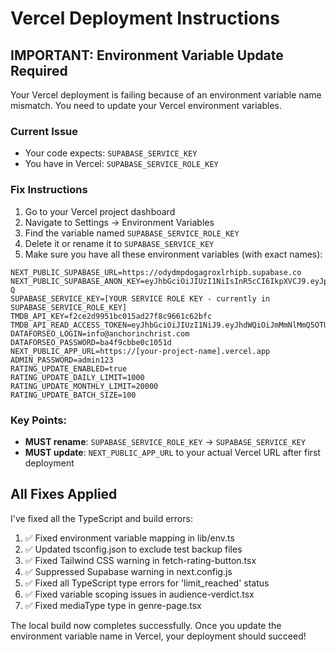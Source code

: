 # Vercel Deployment Instructions

## IMPORTANT: Environment Variable Update Required

Your Vercel deployment is failing because of an environment variable name mismatch. You need to update your Vercel environment variables.

### Current Issue
- Your code expects: `SUPABASE_SERVICE_KEY`
- You have in Vercel: `SUPABASE_SERVICE_ROLE_KEY`

### Fix Instructions

1. Go to your Vercel project dashboard
2. Navigate to Settings → Environment Variables
3. Find the variable named `SUPABASE_SERVICE_ROLE_KEY`
4. Delete it or rename it to `SUPABASE_SERVICE_KEY`
5. Make sure you have all these environment variables (with exact names):

```
NEXT_PUBLIC_SUPABASE_URL=https://odydmpdogagroxlrhipb.supabase.co
NEXT_PUBLIC_SUPABASE_ANON_KEY=eyJhbGciOiJIUzI1NiIsInR5cCI6IkpXVCJ9.eyJpc3MiOiJzdXBhYmFzZSIsInJlZiI6Im9keWRtcGRvZ2Fncm94bHJoaXBiIiwicm9sZSI6ImFub24iLCJpYXQiOjE3NTAxMjA3NTcsImV4cCI6MjA2NTY5Njc1N30.MbEnZxAeFVeuqBGrfnqgo4pwTskdWezWLVBiNY9XN-Q
SUPABASE_SERVICE_KEY=[YOUR SERVICE ROLE KEY - currently in SUPABASE_SERVICE_ROLE_KEY]
TMDB_API_KEY=f2ce2d9951bc015ad27f8c9661c62bfc
TMDB_API_READ_ACCESS_TOKEN=eyJhbGciOiJIUzI1NiJ9.eyJhdWQiOiJmMmNlMmQ5OTUxYmMwMTVhZDI3ZjhjOTY2MWM2MmJmYyIsIm5iZiI6MTc0OTk4MzExNS4zMzcsInN1YiI6IjY4NGU5ZjhiMTZmYTEzZTEwYTFiZjE0ZiIsInNjb3BlcyI6WyJhcGlfcmVhZCJdLCJ2ZXJzaW9uIjoxfQ.VWomrWD8CcjI_PK8JHukNMoxZ9U1hVRDhlkXGbZxtN4
DATAFORSEO_LOGIN=info@anchorinchrist.com
DATAFORSEO_PASSWORD=ba4f9cbbe0c1051d
NEXT_PUBLIC_APP_URL=https://[your-project-name].vercel.app
ADMIN_PASSWORD=admin123
RATING_UPDATE_ENABLED=true
RATING_UPDATE_DAILY_LIMIT=1000
RATING_UPDATE_MONTHLY_LIMIT=20000
RATING_UPDATE_BATCH_SIZE=100
```

### Key Points:
- **MUST rename**: `SUPABASE_SERVICE_ROLE_KEY` → `SUPABASE_SERVICE_KEY`
- **MUST update**: `NEXT_PUBLIC_APP_URL` to your actual Vercel URL after first deployment

## All Fixes Applied

I've fixed all the TypeScript and build errors:

1. ✅ Fixed environment variable mapping in lib/env.ts
2. ✅ Updated tsconfig.json to exclude test backup files
3. ✅ Fixed Tailwind CSS warning in fetch-rating-button.tsx
4. ✅ Suppressed Supabase warning in next.config.js
5. ✅ Fixed all TypeScript type errors for 'limit_reached' status
6. ✅ Fixed variable scoping issues in audience-verdict.tsx
7. ✅ Fixed mediaType type in genre-page.tsx

The local build now completes successfully. Once you update the environment variable name in Vercel, your deployment should succeed!